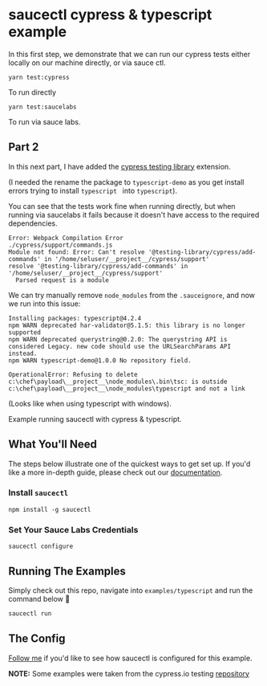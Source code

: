 # saucectl cypress & typescript example

In this first step, we demonstrate that we can run our cypress tests either locally on our machine directly, or via sauce ctl. 

```
yarn test:cypress
```

To run directly


```
yarn test:saucelabs
```

To run via sauce labs. 

## Part 2

In this next part, I have added the [cypress testing library](https://testing-library.com/docs/cypress-testing-library/intro) extension. 

(I needed the rename the package to   `typescript-demo` as you get install errors trying to install   `typescript ` into  `typescript`).

You can see that the tests work fine when running directly, but when running via saucelabs it fails because it doesn't have access to the required dependencies. 

```
Error: Webpack Compilation Error
./cypress/support/commands.js
Module not found: Error: Can't resolve '@testing-library/cypress/add-commands' in '/home/seluser/__project__/cypress/support'
resolve '@testing-library/cypress/add-commands' in '/home/seluser/__project__/cypress/support'
  Parsed request is a module
  ```


  We can try manually remove `node_modules` from the `.sauceignore`, and now we run into this issue: 

  ```
  Installing packages: typescript@4.2.4
npm WARN deprecated har-validator@5.1.5: this library is no longer supported
npm WARN deprecated querystring@0.2.0: The querystring API is considered Legacy. new code should use the URLSearchParams API instead.
npm WARN typescript-demo@1.0.0 No repository field.

OperationalError: Refusing to delete c:\chef\payload\__project__\node_modules\.bin\tsc: is outside c:\chef\payload\__project__\node_modules\typescript and not a link
```

(Looks like when using typescript with windows). 







Example running saucectl with cypress & typescript.

## What You'll Need

The steps below illustrate one of the quickest ways to get set up. If you'd like a more in-depth guide, please check out
our [documentation](https://docs.saucelabs.com/testrunner-toolkit/installation).

### Install `saucectl`

```shell
npm install -g saucectl
```

### Set Your Sauce Labs Credentials

```shell
saucectl configure
```

## Running The Examples

Simply check out this repo, navigate into `examples/typescript` and run the command below :rocket:

```bash
saucectl run
```

## The Config

[Follow me](.sauce/config.yml) if you'd like to see how saucectl is configured for this example.

**NOTE:**
Some examples were taken from the cypress.io testing [repository](https://github.com/cypress-io/cypress-example-kitchensink) 

